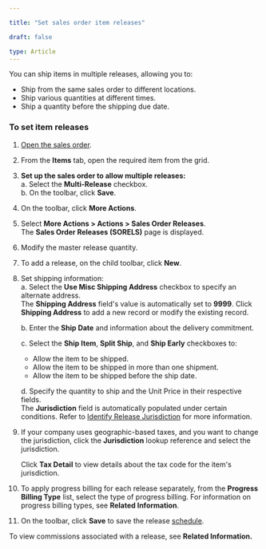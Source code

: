 ```yaml
---

title: "Set sales order item releases"  

draft: false 

type: Article
---
```



You can ship items in multiple releases, allowing you to:  
- Ship from the same sales order to different locations.  
- Ship various quantities at different times.  
- Ship a quantity before the shipping due date.  

### To set item releases

1. [Open the sales order]().  
2. From the **Items** tab, open the required item from the grid.  
3. **Set up the sales order to allow multiple releases:**  
   a. Select the **Multi-Release** checkbox.  
   b. On the toolbar, click **Save**.  
4. On the toolbar, click **More Actions**.  
5. Select **More Actions > Actions > Sales Order Releases**.  
   The **Sales Order Releases (SORELS)** page is displayed.  
6. Modify the master release quantity.  
7. To add a release, on the child toolbar, click **New**.  
8. Set shipping information:  
   a. Select the **Use Misc Shipping Address** checkbox to specify an alternate address.  
      The **Shipping Address** field's value is automatically set to **9999**. Click **Shipping Address** to add a new record or modify the existing record.
      
   b. Enter the **Ship Date** and information about the delivery commitment. 

   c. Select the **Ship Item**, **Split Ship**, and **Ship Early** checkboxes to:
      - Allow the item to be shipped.  
      - Allow the item to be shipped in more than one shipment.  
      - Allow the item to be shipped before the ship date.  

   d. Specify the quantity to ship and the Unit Price in their respective fields.  
    The **Jurisdiction** field is automatically populated under certain conditions. Refer to [Identify Release Jurisdiction]() for more information.  
9. If your company uses geographic-based taxes, and you want to change the jurisdiction, click the **Jurisdiction** lookup reference and select the jurisdiction. 

   Click **Tax Detail** to view details about the tax code for the item's jurisdiction.
10. To apply progress billing for each release separately,   from the **Progress Billing Type** list, select the type of progress billing. 
For information on progress billing types, see **Related Information**.
11. On the toolbar, click **Save** to save the release [schedule]().  

To view commissions associated with a release, see **Related Information.**
